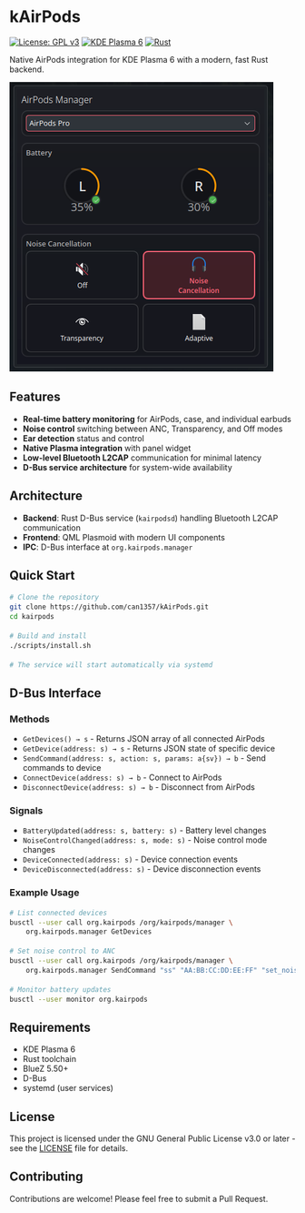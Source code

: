# kAirPods

[![License: GPL v3](https://img.shields.io/badge/License-GPLv3-blue.svg)](https://www.gnu.org/licenses/gpl-3.0)
[![KDE Plasma 6](https://img.shields.io/badge/KDE%20Plasma-6-blue)](https://kde.org/plasma-desktop/)
[![Rust](https://img.shields.io/badge/rust-%23000000.svg?style=flat&logo=rust&logoColor=white)](https://www.rust-lang.org/)

Native AirPods integration for KDE Plasma 6 with a modern, fast Rust backend.

![kAirPods Screenshot](screenshot.png)

## Features

- **Real-time battery monitoring** for AirPods, case, and individual earbuds
- **Noise control** switching between ANC, Transparency, and Off modes
- **Ear detection** status and control
- **Native Plasma integration** with panel widget
- **Low-level Bluetooth L2CAP** communication for minimal latency
- **D-Bus service architecture** for system-wide availability

## Architecture

- **Backend**: Rust D-Bus service (`kairpodsd`) handling Bluetooth L2CAP communication
- **Frontend**: QML Plasmoid with modern UI components
- **IPC**: D-Bus interface at `org.kairpods.manager`

## Quick Start

```bash
# Clone the repository
git clone https://github.com/can1357/kAirPods.git
cd kairpods

# Build and install
./scripts/install.sh

# The service will start automatically via systemd
```

## D-Bus Interface

### Methods

- `GetDevices() → s` - Returns JSON array of all connected AirPods
- `GetDevice(address: s) → s` - Returns JSON state of specific device
- `SendCommand(address: s, action: s, params: a{sv}) → b` - Send commands to device
- `ConnectDevice(address: s) → b` - Connect to AirPods
- `DisconnectDevice(address: s) → b` - Disconnect from AirPods

### Signals

- `BatteryUpdated(address: s, battery: s)` - Battery level changes
- `NoiseControlChanged(address: s, mode: s)` - Noise control mode changes
- `DeviceConnected(address: s)` - Device connection events
- `DeviceDisconnected(address: s)` - Device disconnection events

### Example Usage

```bash
# List connected devices
busctl --user call org.kairpods /org/kairpods/manager \
    org.kairpods.manager GetDevices

# Set noise control to ANC
busctl --user call org.kairpods /org/kairpods/manager \
    org.kairpods.manager SendCommand "ss" "AA:BB:CC:DD:EE:FF" "set_noise_mode" 1 "value" "s" "anc"

# Monitor battery updates
busctl --user monitor org.kairpods
```

## Requirements

- KDE Plasma 6
- Rust toolchain
- BlueZ 5.50+
- D-Bus
- systemd (user services)

## License

This project is licensed under the GNU General Public License v3.0 or later - see the [LICENSE](LICENSE) file for details.

## Contributing

Contributions are welcome! Please feel free to submit a Pull Request.
